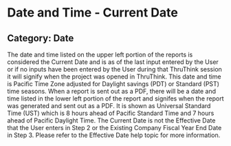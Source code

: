 # Date and Time - Current Date
## Category: Date
The date and time listed on the upper left portion of the reports is considered the Current Date and is as of the last input entered by the User or if no inputs have been entered by the User during that ThruThink session it will signify when the project was opened in ThruThink. This date and time is Pacific Time Zone adjusted for Daylight savings (PDT) or Standard (PST) time seasons.
When a report is sent out as a PDF, there will be a date and time listed in the lower left portion of the report and signifes when the report was generated and sent out as a PDF. It is shown as Universal Standard Time (UST) which is 8 hours ahead of Pacific Standard Time and 7 hours ahead of Pacific Daylight Time.
The Current Date is not the Effective Date that the User enters in Step 2 or the Existing Company Fiscal Year End Date in Step 3. Please refer to the Effective Date help topic for more information.
